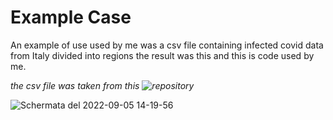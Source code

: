 # Example Case
An example of use used by me was a csv file containing infected covid data from Italy divided into regions the result was this and this is code used by me.

_the csv file was taken from this ![repository](https://github.com/pcm-dpc/COVID-19)_


![Schermata del 2022-09-05 14-19-56](https://user-images.githubusercontent.com/86929986/188452756-2b3d6cf5-ea1b-4108-881f-128a5e36b9d0.jpg)
